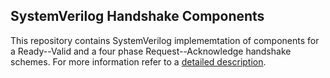 SystemVerilog Handshake Components
----------------------------------

This repository contains SystemVerilog implememtation of components for a Ready--Valid
and a four phase Request--Acknowledge handshake schemes. For more information refer to
a [detailed description](doc/handshake.md).
